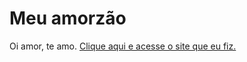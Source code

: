 # Meu amorzão
Oi amor, te amo. <a href="photo-gallery2/index.html">Clique aqui e acesse o site que eu fiz.</a>